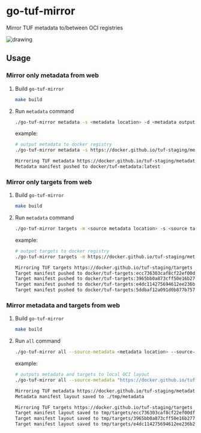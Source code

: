 # go-tuf-mirror

Mirror TUF metadata to/between OCI registries

<div align="left">
<img src="https://github.com/docker/go-tuf-mirror/actions/workflows/test.yml/badge.svg" alt="drawing"/>
</div>

## Usage

### Mirror only metadata from web

1. Build `go-tuf-mirror`
   ```sh
   make build
   ```
1. Run `metadata` command

   ```sh
   ./go-tuf-mirror metadata -s <metadata location> -d <metadata output location>
   ```

   example:

   ```sh
   # output metadata to docker registry
   ./go-tuf-mirror metadata -s https://docker.github.io/tuf-staging/metadata -d docker://docker/tuf-metadata:latest

   Mirroring TUF metadata https://docker.github.io/tuf-staging/metadata to docker://docker/tuf-metadata:latest
   Metadata manifest pushed to docker/tuf-metadata:latest
   ```

### Mirror only targets from web

1. Build `go-tuf-mirror`
   ```sh
   make build
   ```
1. Run `metadata` command

   ```sh
   ./go-tuf-mirror targets -m <source metadata location> -s <source targets location>  -d <destination targets location>
   ```

   example:

   ```sh
   # output targets to docker registry
   ./go-tuf-mirror targets -m https://docker.github.io/tuf-staging/metadata -s https://docker.github.io/tuf-staging/targets  -d docker://docker/tuf-targets

   Mirroring TUF targets https://docker.github.io/tuf-staging/targets to docker://docker/tuf-targets
   Target manifest pushed to docker/tuf-targets:ecc736303caf8cf22ef00df2db3c411a563030c2e1e7ae24f4e38113e7ad610d.doi-signing-stage.pem
   Target manifest pushed to docker/tuf-targets:3965bb0a873cff50e16b277444d659553ab79c9632a1fb03a6d9360af536c142.image-signer-verifier.pem
   Target manifest pushed to docker/tuf-targets:e4dc114275694612ee236b231990d606b7879d05f64809611545c8234efb6cd4.doi-signing-key.pem
   Target manifest pushed to docker/tuf-targets:5ddbaf12a091d0b877b7574af7cc19bf85023d649a520ccfebc0f2b5f8c2c4de.doi-signing-prod.pem
   ```

### Mirror metadata and targets from web

1. Build `go-tuf-mirror`

   ```sh
   make build
   ```

1. Run `all` command

   ```sh
   ./go-tuf-mirror all --source-metadata <metadata location> --source-targets <targets location> --dest-metadata <metadata output location> --dest-targets <targets output location>
   ```

   example:

   ```sh
   # outputs metadata and targets to local OCI layout
   ./go-tuf-mirror all --source-metadata "https://docker.github.io/tuf-staging/metadata" --source-targets "https://docker.github.io/tuf-staging/targets" --dest-targets "oci://./tmp/targets" --dest-metadata "oci://./tmp/metadata"

   Mirroring TUF metadata https://docker.github.io/tuf-staging/metadata to oci://./tmp/metadata
   Metadata manifest layout saved to ./tmp/metadata

   Mirroring TUF targets https://docker.github.io/tuf-staging/targets to oci://./tmp/targets
   Target manifest layout saved to tmp/targets/ecc736303caf8cf22ef00df2db3c411a563030c2e1e7ae24f4e38113e7ad610d.doi-signing-stage.pem
   Target manifest layout saved to tmp/targets/3965bb0a873cff50e16b277444d659553ab79c9632a1fb03a6d9360af536c142.image-signer-verifier.pem
   Target manifest layout saved to tmp/targets/e4dc114275694612ee236b231990d606b7879d05f64809611545c8234efb6cd4.doi-signing-key.pem
   ```
